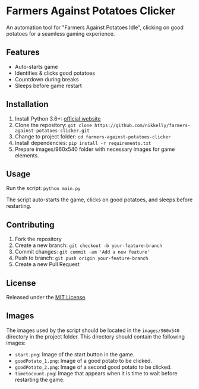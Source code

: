 # Farmers Against Potatoes Clicker

An automation tool for "Farmers Against Potatoes Idle", clicking on good potatoes for a seamless gaming experience.

## Features

- Auto-starts game
- Identifies & clicks good potatoes
- Countdown during breaks
- Sleeps before game restart

## Installation

1. Install Python 3.6+: [official website](https://www.python.org/downloads/)
2. Clone the repository: `git clone https://github.com/nikkelly/farmers-against-potatoes-clicker.git`
3. Change to project folder: `cd farmers-against-potatoes-clicker`
4. Install dependencies: `pip install -r requirements.txt`
5. Prepare images/960x540 folder with necessary images for game elements.

## Usage

Run the script: `python main.py`

The script auto-starts the game, clicks on good potatoes, and sleeps before restarting.

## Contributing

1. Fork the repository
2. Create a new branch: `git checkout -b your-feature-branch`
3. Commit changes: `git commit -am 'Add a new feature'`
4. Push to branch: `git push origin your-feature-branch`
5. Create a new Pull Request

## License

Released under the [MIT License](https://opensource.org/licenses/MIT).

## Images

The images used by the script should be located in the `images/960x540` directory in the project folder. This directory should contain the following images:

- `start.png`: Image of the start button in the game.
- `goodPotato_1.png`: Image of a good potato to be clicked.
- `goodPotato_2.png`: Image of a second good potato to be clicked.
- `timetocount.png`: Image that appears when it is time to wait before restarting the game.
